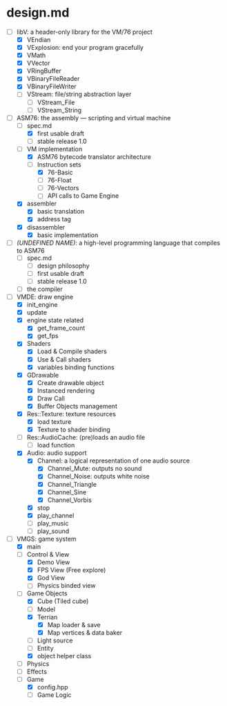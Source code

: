 design.md
=========

- [ ] libV: a header-only library for the VM/76 project
	- [x] VEndian
	- [x] VExplosion: end your program gracefully
	- [x] VMath
	- [x] VVector
	- [x] VRingBuffer
	- [x] VBinaryFileReader
	- [x] VBinaryFileWriter
	- [ ] VStream: file/string abstraction layer
		- [ ] VStream_File
		- [ ] VStream_String
- [ ] ASM76: the assembly — scripting and virtual machine
	- [ ] spec.md
		- [x] first usable draft
		- [ ] stable release 1.0
	- [ ] VM implementation
 		- [x] ASM76 bytecode translator architecture
		- [ ] Instruction sets
			- [x] 76-Basic
			- [ ] 76-Float
			- [ ] 76-Vectors
			- [ ] API calls to Game Engine
	- [x] assembler
		- [x] basic translation
		- [x] address tag
	- [x] disassembler
		- [x] basic implementation
- [ ] *(UNDEFINED NAME)*: a high-level programming language that compiles to ASM76
	- [ ] spec.md
		- [ ] design philosophy
		- [ ] first usable draft
		- [ ] stable release 1.0
	- [ ] the compiler
- [ ] VMDE: draw engine
	- [x] init_engine
	- [x] update
	- [x] engine state related
		- [x] get_frame_count
		- [x] get_fps
	- [x] Shaders
		- [x] Load & Compile shaders
		- [x] Use & Call shaders
		- [x] variables binding functions
	- [x] GDrawable
		- [x] Create drawable object
		- [x] Instanced rendering
		- [x] Draw Call
		- [x] Buffer Objects management
	- [x] Res::Texture: texture resources
		- [x] load texture
		- [x] Texture to shader binding
	- [ ] Res::AudioCache: (pre)loads an audio file
		- [ ] load function
	- [x] Audio: audio support
		- [x] Channel: a logical representation of one audio source
			- [x] Channel_Mute: outputs no sound
			- [x] Channel_Noise: outputs white noise
			- [x] Channel_Triangle
			- [x] Channel_Sine
			- [x] Channel_Vorbis
		- [x] stop
		- [x] play_channel
		- [ ] play_music
		- [ ] play_sound
- [ ] VMGS: game system
	- [x] main
	- [ ] Control & View
		- [x] Demo View
		- [x] FPS View (Free explore)
		- [x] God View
		- [ ] Physics binded view
	- [ ] Game Objects
		- [x] Cube (Tiled cube)
		- [ ] Model
		- [x] Terrian
 			- [x] Map loader & save
 			- [x] Map vertices & data baker
		- [ ] Light source
		- [ ] Entity
		- [x] object helper class
	- [ ] Physics
	- [ ] Effects
	- [ ] Game
		- [x] config.hpp
		- [ ] Game Logic
